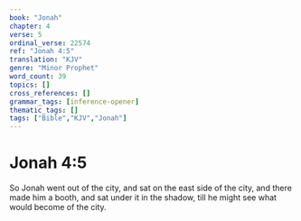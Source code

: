 ```yaml
---
book: "Jonah"
chapter: 4
verse: 5
ordinal_verse: 22574
ref: "Jonah 4:5"
translation: "KJV"
genre: "Minor Prophet"
word_count: 39
topics: []
cross_references: []
grammar_tags: [inference-opener]
thematic_tags: []
tags: ["Bible","KJV","Jonah"]
---
```


# Jonah 4:5

So Jonah went out of the city, and sat on the east side of the city, and there made him a booth, and sat under it in the shadow, till he might see what would become of the city.
